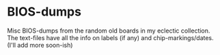 # BIOS-dumps
Misc BIOS-dumps from the random old boards in my eclectic collection.
The text-files have all the info on labels (if any) and chip-markings/dates. (I'll add more soon-ish)
